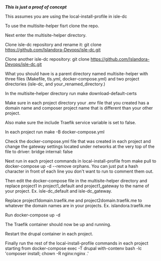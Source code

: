 ***This is just a proof of concept***

This assumes you are using the local-install-profile in isle-dc


To use the multisite-helper fisrt clone the repo.

Next enter the multisite-helper directory.

Clone isle-dc repository and rename it: git clone https://github.com/Islandora-Devops/isle-dc.git

Clone another isle-dc repository: git clone https://github.com/Islandora-Devops/isle-dc.git

What you should have is a parent directory named multisite-helper with three files (Makefile, tls.yml, docker-compose.yml) and two project directories (isle-dc, and your_renamed_directory.)

In the multisite-helper directory run make download-default-certs

Make sure in each project directory your .env file that you created has a domain name and composer project name that is different than your other project.

Also make sure the include Traefik service variable is set to false.

In each project run make -B docker-compose.yml

Check the docker-compose.yml file that was created in each project and change the gateway settings located under networks at the very top of the file to 
  driver: bridge
  internal: false
  
Next run in each project commands in local-install-profile from make pull to docker-compose up -d --remove orphans. You can just put a hash character in front of each line you don't want to run to comment them out.

Then edit the docker-compose file in the multisite-helper directory and replace project1 in project1_default and project1_gateway to the name of your project. Ex. isle-dc_default and isle-dc_gateway.

Replace project1domain.traefik.me and project2domain.traefik.me to whatever the domain names are in your projects. Ex. islandora.traefik.me

Run docker-compose up -d

The Traefik container should now be up and running.

Restart the drupal container in each project.

Finally run the rest of the local-install-profile commands in each project starting from docker-compose exec -T drupal with-contenv bash -lc 'composer install; chown -R nginx:nginx .'
